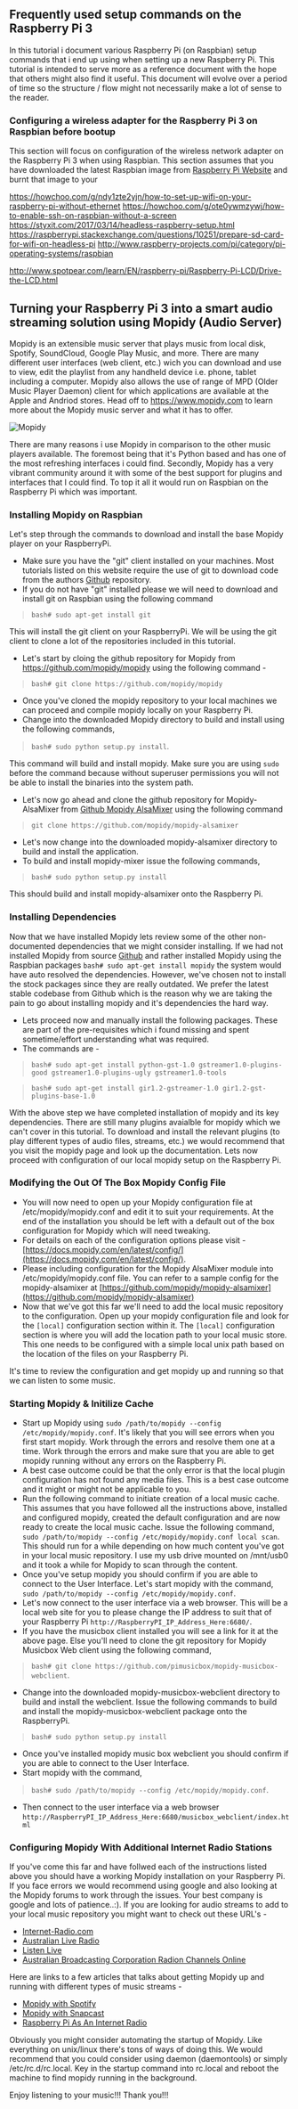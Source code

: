 
## Frequently used setup commands on the Raspberry Pi 3

In this tutorial i document various Raspberry Pi (on Raspbian) setup commands that i end up using when setting up a new Raspberry Pi. This tutorial is intended to serve more as a reference document with the hope that others might also find it useful. This document will evolve over a period of time so the structure / flow might not necessarily make a lot of sense to the reader. 

### Configuring a wireless adapter for the Raspberry Pi 3 on Raspbian before bootup

This section will focus on configuration of the wireless network adapter on the Raspberry Pi 3 when using Raspbian. This section assumes that you have downloaded the latest Raspbian image from [Raspberry Pi Website](http://www.raspberrypi.org) and burnt that image to your 


https://howchoo.com/g/ndy1zte2yjn/how-to-set-up-wifi-on-your-raspberry-pi-without-ethernet
https://howchoo.com/g/ote0ywmzywj/how-to-enable-ssh-on-raspbian-without-a-screen
https://styxit.com/2017/03/14/headless-raspberry-setup.html
https://raspberrypi.stackexchange.com/questions/10251/prepare-sd-card-for-wifi-on-headless-pi
http://www.raspberry-projects.com/pi/category/pi-operating-systems/raspbian


http://www.spotpear.com/learn/EN/raspberry-pi/Raspberry-Pi-LCD/Drive-the-LCD.html












## Turning your Raspberry Pi 3 into a smart audio streaming solution using Mopidy (Audio Server)

Mopidy is an extensible music server that plays music from local disk, Spotify, SoundCloud, Google Play Music, and more. There are many different user interfaces (web client, etc.) wich you can download and use to view, edit the playlist from any handheld device i.e. phone, tablet including a computer. Mopidy also allows the use of range of MPD (Older Music Player Daemon) client for which applications are available at the Apple and Andriod stores. Head off to https://www.mopidy.com to learn more about the Mopidy music server and what it has to offer.

![Mopidy](https://raw.githubusercontent.com/tangowhisky37/RasPiSetupGuide/master/images/mopidy.png)

There are many reasons i use Mopidy in comparison to the other music players available. The foremost being that it's Python based and has one of the most refreshing interfaces i could find. Secondly, Mopidy has a very vibrant community around it with some of the best support for plugins and interfaces that I could find. To top it all it would run on Raspbian on the Raspberry Pi which was important.

### Installing Mopidy on Raspbian

Let's step through the commands to download and install the base Mopidy player on your RaspberryPi.

* Make sure you have the "git" client installed on your machines. Most tutorials listed on this website require the use of git to download code from the authors [Github](https://github.com) repository. 
* If you do not have "git" installed please we will need to download and install git on Raspbian using the following command

> `bash# sudo apt-get install git` 

This will install the git client on your RaspberryPi. We will be using the git client to clone a lot of the repositories included in this tutorial.

* Let's start by cloing the github repository for Mopidy from https://github.com/mopidy/mopidy using the following command - 

> `bash# git clone https://github.com/mopidy/mopidy`

* Once you've cloned the mopidy repository to your local machines we can proceed and compile mopidy locally on your Raspberry Pi.
* Change into the downloaded Mopidy directory to build and install using the following commands, 

> `bash# sudo python setup.py install`. 

This command will build and install mopidy. Make sure you are using `sudo` before the command because without superuser permissions you will not be able to install the binaries into the system path.
* Let's now go ahead and clone the github repository for Mopidy-AlsaMixer from [Github Mopidy AlsaMixer](https://github.com/mopidy/mopidy-alsamixer) using the following command 

> `git clone https://github.com/mopidy/mopidy-alsamixer`

* Let's now change into the downloaded mopidy-alsamixer directory to build and install the application. 
* To build and install mopidy-mixer issue the following commands, 

> `bash# sudo python setup.py install`

 This should build and install mopidy-alsamixer onto the Raspberry Pi.

### Installing Dependencies 

Now that we have installed Mopidy lets review some of the other non-documented dependencies that we might consider installing. If we had not installed Mopidy from source [Github](https://github.com) and rather installed Mopidy using the Raspbian packages `bash# sudo apt-get install mopidy` the system would have auto resolved the dependencies. However, we've chosen not to install the stock packages since they are really outdated. We prefer the latest stable codebase from Github which is the reason why we are taking the pain to go about installing mopidy and it's dependencies the hard way. 

* Lets proceed now and manually install the following packages. These are part of the pre-requisites which i found missing and spent sometime/effort understanding what was required. 
* The commands are - 

 >`bash# sudo apt-get install python-gst-1.0 gstreamer1.0-plugins-good gstreamer1.0-plugins-ugly gstreamer1.0-tools` 

 >`bash# sudo apt-get install gir1.2-gstreamer-1.0 gir1.2-gst-plugins-base-1.0`

With the above step we have completed installation of mopidy and its key dependencies. There are still many plugins avaialble for mopidy which we can't cover in this tutorial. To download and install the relevant plugins (to play different types of audio files, streams, etc.) we would recommend that you visit the mopidy page and look up the documentation. Lets now proceed with configuration of our local mopidy setup on the Raspberry Pi.

### Modifying the Out Of The Box Mopidy Config File

* You will now need to open up your Mopidy configuration file at /etc/mopidy/mopidy.conf and edit it to suit your requirements. At the end of the installation you should be left with a default out of the box configuration for Mopidy which will need tweaking.
* For details on each of the configuration options please visit - [https://docs.mopidy.com/en/latest/config/](https://docs.mopidy.com/en/latest/config/). 
* Please including configuration for the Mopidy AlsaMixer module into /etc/mopidy/mopidy.conf file. You can refer to a sample config for the mopidy-alsamixer at [https://github.com/mopidy/mopidy-alsamixer](https://github.com/mopidy/mopidy-alsamixer)
* Now that we've got this far we'll need to add the local music repository to the configuration. Open up your mopidy configuration file and look for the `[local]` configuration section within it. The `[local]` configuration section is where you will add the location path to your local music store. This one needs to be configured with a simple local unix path based on the location of the files on your Raspberry Pi. 

It's time to review the configuration and get mopidy up and running so that we can listen to some music. 

### Starting Mopidy & Initilize Cache

* Start up Mopidy using `sudo /path/to/mopidy --config /etc/mopidy/mopidy.conf`. It's likely that you will see errors when you first start mopidy. Work through the errors and resolve them one at a time. Work through the errors and make sure that you are able to get mopidy running without any errors on the Raspberry Pi.
* A best case outcome could be that the only error is that the local plugin configuration has not found any media files. This is a best case outcome and it might or might not be applicable to you.
* Run the following command to initiate creation of a local music cache. This assumes that you have followed all the instructions above, installed and configured mopidy, created the default configuration and are now ready to create the local music cache. Issue the following command, `sudo /path/to/mopidy --config /etc/mopidy/mopidy.conf local scan`. This should run for a while depending on how much content you've got in your local music repository. I use my usb drive mounted on /mnt/usb0 and it took a while for Mopidy to scan through the content. 
* Once you've setup mopidy you should confirm if you are able to connect to the User Interface. Let's start mopidy with the command, `sudo /path/to/mopidy --config /etc/mopidy/mopidy.conf`. 
* Let's now connect to the user interface via a web browser. This will be a local web site for you to please change the IP address to suit that of your Raspberry Pi `http://RaspberryPI_IP_Address_Here:6680/`.
* If you have the musicbox client installed you will see a link for it at the above page. Else you'll need to clone the git repository for Mopidy Musicbox Web client using the following command, 

> `bash# git clone https://github.com/pimusicbox/mopidy-musicbox-webclient`.

* Change into the downloaded mopidy-musicbox-webclient directory to build and install the webclient. Issue the following commands to build and install the mopidy-musicbox-webclient package onto the RaspberryPi.

> `bash# sudo python setup.py install`

* Once you've installed mopidy music box webclient you should confirm if you are able to connect to the User Interface. 
* Start mopidy with the command, 

> `bash# sudo /path/to/mopidy --config /etc/mopidy/mopidy.conf`.

* Then connect to the user interface via a web browser  `http://RaspberryPI_IP_Address_Here:6680/musicbox_webclient/index.html`

### Configuring Mopidy With Additional Internet Radio Stations

If you've come this far and have follwed each of the instructions listed above you should have a working Mopidy installation on your Raspberry Pi. If you face errors we would recommend using google and also looking at the Mopidy forums to work through the issues. Your best company is google and lots of patience..:). If you are looking for audio streams to add to your local music repository you might want to check out these URL's - 

* [Internet-Radio.com](https://www.internet-radio.com/)
* [Australian Live Radio](http://www.australianliveradio.com/)
* [Listen Live](http://www.listenlive.eu/jazz.html)
* [Australian Broadcasting Corporation Radion Channels Online](https://radio.abc.net.au/help/streams)

Here are links to a few articles that talks about getting Mopidy up and running with different types of music streams - 

* [Mopidy with Spotify](http://raspberry-at-home.com/mopidy-spotify-client/)
* [Mopidy with Snapcast](https://home-assistant.io/blog/2016/02/18/multi-room-audio-with-snapcast/)
* [Raspberry Pi As An Internet Radio](https://baheyeldin.com/technology/linux/raspberry-pi-2-internet-radio-using-mopidy.html)

Obviously you might consider automating the startup of Mopidy. Like everything on unix/linux there's tons of ways of doing this. We would recommend that you could consider using daemon (daemontools) or simply /etc/rc.d/rc.local. Key in the startup command into rc.local and reboot the machine to find mopidy running in the background.

Enjoy listening to your music!!! Thank you!!!


